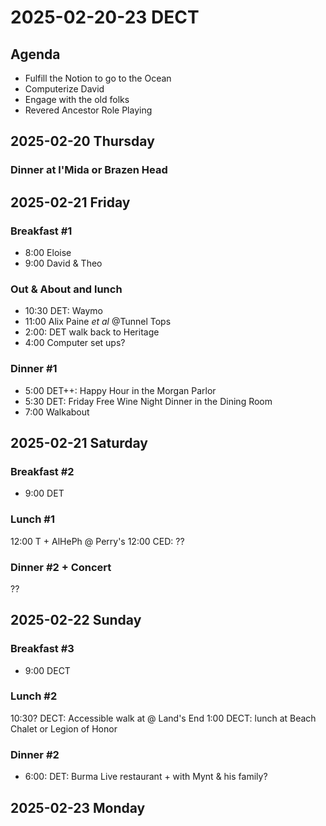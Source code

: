 # 2025-02-20-23 DECT

## Agenda

* Fulfill the Notion to go to the Ocean
* Computerize David
* Engage with the old folks
* Revered Ancestor Role Playing


## 2025-02-20 Thursday 

### Dinner at l'Mida or Brazen Head

## 2025-02-21 Friday 

### Breakfast #1

* 8:00 Eloise
* 9:00 David & Theo

### Out & About and lunch

* 10:30 DET: Waymo 
* 11:00 Alix Paine _et al_ @Tunnel Tops
* 2:00: DET walk back to Heritage
* 4:00 Computer set ups?

### Dinner #1

* 5:00 DET++: Happy Hour in the Morgan Parlor
* 5:30 DET: Friday Free Wine Night Dinner in the Dining Room
* 7:00 Walkabout

## 2025-02-21 Saturday

### Breakfast #2

* 9:00 DET

### Lunch #1

12:00 T + AlHePh @ Perry's
12:00 CED: ??

### Dinner #2 + Concert

??

## 2025-02-22 Sunday 

### Breakfast #3

* 9:00 DECT

### Lunch #2

10:30? DECT: Accessible walk at @ Land's End
1:00 DECT: lunch at Beach Chalet or Legion of Honor

### Dinner #2

* 6:00: DET: Burma Live restaurant + with Mynt & his family?


## 2025-02-23 Monday

